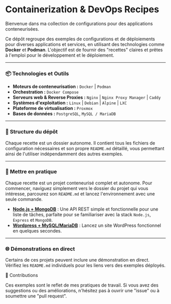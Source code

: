# Containerization & DevOps Recipes

Bienvenue dans ma collection de configurations pour des applications conteneurisées.

Ce dépôt regroupe des exemples de configurations et de déploiements pour diverses applications et services, en utilisant des technologies comme **Docker** et **Podman**. L'objectif est de fournir des "recettes" claires et prêtes à l'emploi pour le développement et le déploiement.

---
### 📦 Technologies et Outils

* **Moteurs de conteneurisation :** `Docker` | `Podman`
* **Orchestration :** `Docker Compose`
* **Serveurs web & Reverse Proxies :** `Nginx` | `Nginx Proxy Manager` | `Caddy`
* **Systèmes d'exploitation :** `Linux` | `Debian` | `Alpine` | `LXC`
* **Plateforme de virtualisation :** `Proxmox`
* **Bases de données :** `PostgreSQL`, `MySQL / MariaDB`

---

### 📂 Structure du dépôt

Chaque recette est un dossier autonome. Il contient tous les fichiers de configuration nécessaires et son propre `README.md` détaillé, vous permettant ainsi de l'utiliser indépendamment des autres exemples.

---
### 🚀 Mettre en pratique

Chaque recette est un projet conteneurisé complet et autonome. Pour commencer, naviguez simplement vers le dossier du projet qui vous intéresse, parcourez son `README.md` et lancez l'environnement avec une seule commande.

* **[Node.js + MongoDB](https://github.com/eberess/container-labs/tree/main/node-mongodb)** : Une API REST simple et fonctionnelle pour une liste de tâches, parfaite pour se familiariser avec la stack `Node.js`, `Express` et `MongoDB`.
* **[Wordpress + MySQL/MariaDB](https://github.com/eberess/container-labs/tree/main/wordpress)** : Lancez un site WordPress fonctionnel en quelques secondes.

---

### 🌐 Démonstrations en direct

Certains de ces projets peuvent inclure une démonstration en direct. Vérifiez les `README.md` individuels pour les liens vers des exemples déployés.

🌱 Contributions

Ces exemples sont le reflet de mes pratiques de travail. Si vous avez des suggestions ou des améliorations, n'hésitez pas à ouvrir une "issue" ou à soumettre une "pull request".
